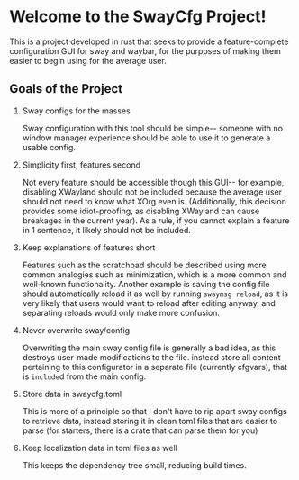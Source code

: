 # Welcome to the SwayCfg Project!

This is a project developed in rust that seeks to provide a feature-complete configuration GUI for sway and waybar, for the purposes of making them easier to begin using for the average user.

## Goals of the Project

1. Sway configs for the masses

    Sway configuration with this tool should be simple-- someone with no window manager experience should be able to use it to generate a usable config.

2. Simplicity first, features second

    Not every feature should be accessible though this GUI-- for example, disabling XWayland should not be included because the average user should not need to know what XOrg even is. (Additionally, this decision provides some idiot-proofing, as disabling XWayland can cause breakages in the current year). As a rule, if you cannot explain a feature in 1 sentence, it likely should not be included.

3. Keep explanations of features short

    Features such as the scratchpad should be described using more common analogies such as minimization, which is a more common and well-known functionality. Another example is saving the config file should automatically reload it as well by running `swaymsg reload`, as it is very likely that users would want to reload after editing anyway, and separating reloads would only make more confusion.

4. Never overwrite sway/config

    Overwriting the main sway config file is generally a bad idea, as this destroys user-made modifications to the file. instead store all content pertaining to this configurator in a separate file (currently cfgvars), that is `include`d from the main config.

5. Store data in swaycfg.toml

    This is more of a principle so that I don't have to rip apart sway configs to retrieve data, instead storing it in clean toml files that are easier to parse (for starters, there is a crate that can parse them for you)

6. Keep localization data in toml files as well

    This keeps the dependency tree small, reducing build times.
